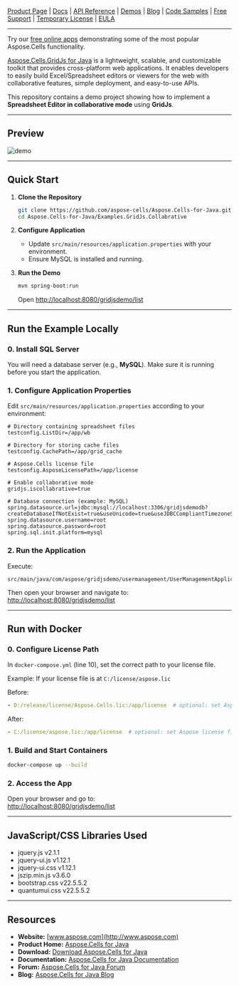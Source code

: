 [Product Page](https://products.aspose.com/cells/java) | [Docs](https://docs.aspose.com/cells/java/aspose-cells-gridjs/) | [API Reference](https://reference.aspose.com/cells/java/com.aspose.gridjs/) | [Demos](https://products.aspose.app/cells/family/) | [Blog](https://blog.aspose.com/category/cells/) | [Code Samples](https://github.com/aspose-cells/Aspose.Cells-for-Java/tree/master/Examples.GridJs) | [Free Support](https://forum.aspose.com/c/cells) | [Temporary License](https://purchase.aspose.com/temporary-license) | [EULA](https://company.aspose.com/legal/eula)  

---

Try our [free online apps](https://products.aspose.app/cells/family) demonstrating some of the most popular Aspose.Cells functionality.

[Aspose.Cells.GridJs for Java](http://www.aspose.com/products/cells/java) is a lightweight, scalable, and customizable toolkit that provides cross-platform web applications. It enables developers to easily build Excel/Spreadsheet editors or viewers for the web with collaborative features, simple deployment, and easy-to-use APIs.

This repository contains a demo project showing how to implement a **Spreadsheet Editor in collaborative mode** using **GridJs**.  

---

## Preview

<img alt="demo" src="https://unpkg.com/gridjs-spreadsheet@25.1.0/preview.gif" />

---

## Quick Start

1. **Clone the Repository**
   ```bash
   git clone https://github.com/aspose-cells/Aspose.Cells-for-Java.git
   cd Aspose.Cells-for-Java/Examples.GridJs.Collabrative
   ```

2. **Configure Application**
   - Update `src/main/resources/application.properties` with your environment.  
   - Ensure MySQL is installed and running.  

3. **Run the Demo**
   ```bash
   mvn spring-boot:run
   ```
   Open [http://localhost:8080/gridjsdemo/list](http://localhost:8080/gridjsdemo/list)

---

## Run the Example Locally

### 0. Install SQL Server
You will need a database server (e.g., **MySQL**). Make sure it is running before you start the application.

### 1. Configure Application Properties
Edit `src/main/resources/application.properties` according to your environment:

```properties
# Directory containing spreadsheet files
testconfig.ListDir=/app/wb

# Directory for storing cache files
testconfig.CachePath=/app/grid_cache

# Aspose.Cells license file
testconfig.AsposeLicensePath=/app/license

# Enable collaborative mode
gridjs.iscollabrative=true

# Database connection (example: MySQL)
spring.datasource.url=jdbc:mysql://localhost:3306/gridjsdemodb?createDatabaseIfNotExist=true&useUnicode=true&useJDBCCompliantTimezoneShift=true&useLegacyDatetimeCode=false&serverTimezone=Asia/Jakarta&useSSL=false
spring.datasource.username=root
spring.datasource.password=root
spring.sql.init.platform=mysql
```

### 2. Run the Application
Execute:

```
src/main/java/com/aspose/gridjsdemo/usermanagement/UserManagementApplication.java
```

Then open your browser and navigate to:  
  [http://localhost:8080/gridjsdemo/list](http://localhost:8080/gridjsdemo/list)

---

## Run with Docker

### 0. Configure License Path
In `docker-compose.yml` (line 10), set the correct path to your license file.

Example: If your license file is at `C:/license/aspose.lic`

Before:
```yaml
- D:/release/license/Aspose.Cells.lic:/app/license  # optional: set Aspose license file
```

After:
```yaml
- C:/license/aspose.lic:/app/license  # optional: set Aspose license file
```

### 1. Build and Start Containers
```bash
docker-compose up --build
```

### 2. Access the App
Open your browser and go to:  
  [http://localhost:8080/gridjsdemo/list](http://localhost:8080/gridjsdemo/list)

---

## JavaScript/CSS Libraries Used
- jquery.js v2.1.1  
- jquery-ui.js v1.12.1  
- jquery-ui.css v1.12.1  
- jszip.min.js v3.6.0  
- bootstrap.css v22.5.5.2  
- quantumui.css v22.5.5.2  

---

## Resources
- **Website:** [www.aspose.com](http://www.aspose.com)  
- **Product Home:** [Aspose.Cells for Java](http://www.aspose.com/products/cells/java)  
- **Download:** [Download Aspose.Cells for Java](https://downloads.aspose.com/cells/java)  
- **Documentation:** [Aspose.Cells for Java Documentation](https://docs.aspose.com/display/cellsjava/Home)  
- **Forum:** [Aspose.Cells for Java Forum](http://www.aspose.com/community/forums/aspose.cells-product-family/19/showforum.aspx)  
- **Blog:** [Aspose.Cells for Java Blog](https://blog.aspose.com/category/aspose-products/aspose-cells-product-family/)  
